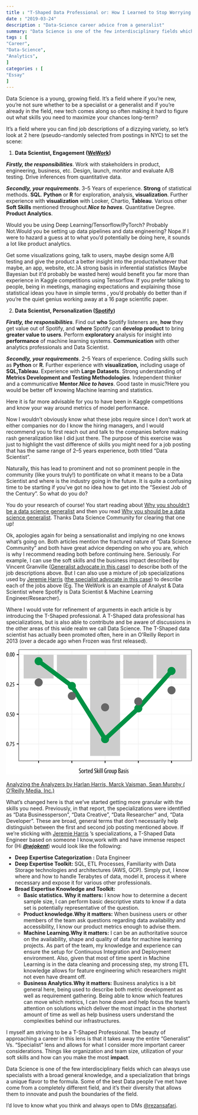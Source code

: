```yaml
---
title : "T-Shaped Data Professional or: How I Learned to Stop Worrying and Love the Specialist"
date : "2019-03-24"
description : "Data-Science career advice from a generalist"
summary: "Data Science is one of the few interdisciplinary fields which can always use specialists with a broad general knowledge, and a specialization that brings a unique flavor to the formula. Here's why we should aspire to be T-Shaped professionals"
tags : [
"Career",
"Data-Science",
"Analytics",
]
categories : [
"Essay"
]
---
```

Data Science is a young, growing field. It’s a field where if you’re new, you’re not sure whether to be a specialist or a generalist and if you’re already in the field, new tech comes along so often making it hard to figure out what skills you need to maximize your chances long-term?

It’s a field where you can find job descriptions of a dizzying variety, so let’s look at 2 here (pseudo-randomly selected from postings in NYC) to set the scene:

1. **Data Scientist, Engagement ([WeWork](https://www.glassdoor.com.au/job-listing/data-scientist-engagement-wework-JV_IC1132348_KO0,25_KE26,32.htm?jl=3163574821&ctt=1553403465647))**  
   
***Firstly, the responsibilities***. Work with stakeholders in product, engineering, business, etc. Design, launch, monitor and evaluate A/B testing. Drive inferences from quantitative data.
   
***Secondly, your requirements***. 3–5 Years of experience. **Strong** of statistical methods. **SQL**. **Python** or **R** for exploration, analysis, **visualization**. Further experience with **visualization** with Looker, Chartio, **Tableau**. Various other **Soft Skills** mentioned throughout.***Nice to haves***. Quantitative Degree. **Product Analytics**. 

Would you be using Deep Learning/Tensorflow/PyTorch? Probably Not.Would you be setting up data pipelines and data engineering? Nope.If I were to hazard a guess at to what you’d potentially be doing here, it sounds a lot like product analytics. 

Get some visualizations going, talk to users, maybe design some A/B testing and give the product a better insight into the product(whatever that maybe, an app, website, etc.)A strong basis in inferential statistics (Maybe Bayesian but it’d probably be wasted here) would benefit you far more than experience in Kaggle competitions using Tensorflow. If you prefer talking to people, being in meetings, managing expectations and explaining those statistical ideas you have in simple terms , you’d probably do better than if you’re the quiet genius working away at a 16 page scientific paper.

2. **Data Scientist, Personalization ([Spotify](https://www.glassdoor.com.au/job-listing/data-scientist-personalization-spotify-JV_IC1132348_KO0,30_KE31,38.htm?jl=2624838662&ctt=1553405229112))** 
   
***Firstly, the responsibilities***. Find out **who** Spotify listeners are, **how** they get value out of Spotify, and **where** Spotify can **develop product** to bring **greater value to users**. Perform **exploratory** analysis for insight into **performance** of machine learning systems. **Communication** with other analytics professionals and Data Scientist.

***Secondly, your requirements***. 2–5 Years of experience. Coding skills such as **Python** or **R**. Further experience with **visualization,** including usage of **SQL,Tableau**. Experience with **Large Datasets**. Strong understanding of **Metrics Development and Testing Methodologies**. Independent thinker and a communicative **Mentor**.***Nice to haves***. Good taste in music?Here you would be better off knowing Machine learning and statistics. 

Here it is far more advisable for you to have been in Kaggle competitions and know your way around metrics of model performance.

Now I wouldn’t obviously know what these jobs require since I don’t work at either companies nor do I know the hiring managers, and I would recommend you to first reach out and talk to the companies before making rash generalization like I did just there. The purpose of this exercise was just to highlight the vast difference of skills you might need for a job posting that has the same range of 2–5 years experience, both titled “Data Scientist”.

Naturally, this has lead to prominent and not so prominent people in the community (like yours truly!) to pontificate on what it means to be a Data Scientist and where is the industry going in the future. It is quite a confusing time to be starting if you’ve got no idea how to get into the “Sexiest Job of the Century”. So what do you do?

You do your research of course! You start reading about [Why you shouldn’t be a data science generalist](https://towardsdatascience.com/why-you-shouldnt-be-a-data-science-generalist-f69ea37cdd2c) and then you read [Why you should be a data science generalist](https://www.datasciencecentral.com/profiles/blogs/why-you-should-be-a-data-science-generalist). Thanks Data Science Community for clearing that one up!

Ok, apologies again for being a sensationalist and implying no one knows what’s going on. Both articles mention the fractured nature of “Data Science Community” and both have great advice depending on who you are, which is why I recommend reading both before continuing here. Seriously.
 For example, I can use the soft skills and the business impact described by Vincent Granville ([Generalist advocate in this case](https://www.datasciencecentral.com/profiles/blogs/why-you-should-be-a-data-science-generalist)) to describe both of the job descriptions above. But I can also use a mixture of job specializations used by [Jeremie Harris](https://medium.com/u/59564831d1eb?source=post_page-----4c386d9ad177--------------------------------) ([the specialist advocate in this case](https://towardsdatascience.com/why-you-shouldnt-be-a-data-science-generalist-f69ea37cdd2c)) to describe each of the jobs above (Eg. The WeWork is an example of Analyst & Data Scientist where Spotify is Data Scientist & Machine Learning Engineer/Researcher).

Where I would vote for refinement of arguments in each article is by introducing the T-Shaped professional. A T-Shaped data professional has specializations, but is also able to contribute and be aware of discussions in the other areas of this wide realm we call Data Science. The T-Shaped data scientist has actually been promoted often, here in an O’Reilly Report in 2013 (over a decade ago when Frozen was first released).

![T-Shaped Data Professional from Analyzing the Abalyzers](t_shaped_oreilly.png)

[Analyzing the Analyzers by Harlan Harris, Marck Vaisman, Sean Murphy ( O’Reilly Media, Inc.)](https://www.oreilly.com/library/view/analyzing-the-analyzers/9781449368388/)

What’s changed here is that we’ve started getting more granular with the skills you need. Previously, in that report, the specializations were identified as “Data Businessperson”, “Data Creative”, “Data Researcher” and, “Data Developer”. These are broad, general terms that don’t necessarily help distinguish between the first and second job posting mentioned above. If we’re sticking with [Jeremie Harris](https://medium.com/u/59564831d1eb?source=post_page-----4c386d9ad177--------------------------------) ’s specializations, a T-Shaped Data Engineer based on someone I know,work with and have immense respect for (Hi ***[@wjokent](https://twitter.com/wjokent)***) would look like the following:

- **Deep Expertise Categorization :** Data Engineer
- **Deep Expertise Toolkit:** SQL, ETL Processes, Familiarity with Data Storage technologies and architectures (AWS, GCP). Simply put, I know where and how to handle Terabytes of data, model it, process it where necessary and expose it for various other professionals.
- **Broad Expertise Knowledge and Toolkit:**
  - **Basic statistics. Why it matters:** I know how to determine a decent sample size, I can perform basic descriptive stats to know if a data set is potentially representative of the question.
  - **Product knowledge.Why it matters:** When business users or other members of the team ask questions regarding data availability and accessibility, I know our product metrics enough to advise them.
  - **Machine Learning.Why it matters:** I can be an authoritative source on the availability, shape and quality of data for machine learning projects. As part of the team, my knowledge and experience can ensure the setup for Continuous Integration and Deployment environment. Also, given that most of time spent in Machine Learning is in the data cleaning and processing step, my strong ETL knowledge allows for feature engineering which researchers might not even have dreamt off.
  - **Business Analytics.Why it matters:** Business analytics is a bit general here, being used to describe both metric development as well as requirement gathering. Being able to know which features can move which metrics, I can hone down and help focus the team’s attention on solutions which deliver the most impact in the shortest amount of time as well as help business users understand the complexities behind our infrastructures.

I myself am striving to be a T-Shaped Professional. The beauty of approaching a career in this lens is that it takes away the entire “Generalist” Vs. “Specialist” lens and allows for what I consider more important career considerations. Things like organization and team size, utilization of your soft skills and how can you make the most **impact**.

Data Science is one of the few interdisciplinary fields which can always use specialists with a broad general knowledge, and a specialization that brings a unique flavor to the formula. Some of the best Data people I’ve met have come from a completely different field, and it’s their diversity that allows them to innovate and push the boundaries of the field.

I’d love to know what you think and always open to DMs [@rezansafari](https://twitter.com/rezansafari).